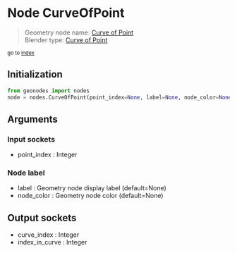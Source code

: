 
# Node CurveOfPoint

> Geometry node name: [Curve of Point](https://docs.blender.org/manual/en/latest/modeling/geometry_nodes/curve_topology/curve_of_point.html)<br>
  Blender type: [Curve of Point](https://docs.blender.org/api/current/bpy.types.GeometryNodeCurveOfPoint.html)
  
<sub>go to [index](/docs/index.md)</sub>

## Initialization

```python
from geonodes import nodes
node = nodes.CurveOfPoint(point_index=None, label=None, node_color=None)
```



## Arguments


### Input sockets

- point_index : Integer

### Node label

- label : Geometry node display label (default=None)
- node_color : Geometry node color (default=None)

## Output sockets

- curve_index : Integer
- index_in_curve : Integer
